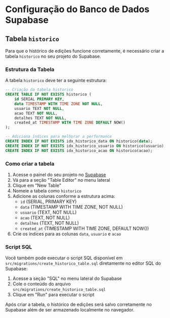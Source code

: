 # Configuração do Banco de Dados Supabase

## Tabela `historico`

Para que o histórico de edições funcione corretamente, é necessário criar a tabela `historico` no seu projeto do Supabase.

### Estrutura da Tabela

A tabela `historico` deve ter a seguinte estrutura:

```sql
-- Criação da tabela historico
CREATE TABLE IF NOT EXISTS historico (
    id SERIAL PRIMARY KEY,
    data TIMESTAMP WITH TIME ZONE NOT NULL,
    usuario TEXT NOT NULL,
    acao TEXT NOT NULL,
    detalhes TEXT NOT NULL,
    created_at TIMESTAMP WITH TIME ZONE DEFAULT NOW()
);

-- Adiciona índices para melhorar a performance
CREATE INDEX IF NOT EXISTS idx_historico_data ON historico(data);
CREATE INDEX IF NOT EXISTS idx_historico_usuario ON historico(usuario);
CREATE INDEX IF NOT EXISTS idx_historico_acao ON historico(acao);
```

### Como criar a tabela

1. Acesse o painel do seu projeto no [Supabase](https://app.supabase.io/)
2. Vá para a seção "Table Editor" no menu lateral
3. Clique em "New Table"
4. Nomeie a tabela como `historico`
5. Adicione as colunas conforme a estrutura acima:
   - `id` (SERIAL, PRIMARY KEY)
   - `data` (TIMESTAMP WITH TIME ZONE, NOT NULL)
   - `usuario` (TEXT, NOT NULL)
   - `acao` (TEXT, NOT NULL)
   - `detalhes` (TEXT, NOT NULL)
   - `created_at` (TIMESTAMP WITH TIME ZONE, DEFAULT NOW())
6. Crie os índices para as colunas `data`, `usuario` e `acao`

### Script SQL

Você também pode executar o script SQL disponível em `src/migrations/create_historico_table.sql` diretamente no editor SQL do Supabase:

1. Acesse a seção "SQL" no menu lateral do Supabase
2. Cole o conteúdo do arquivo `src/migrations/create_historico_table.sql`
3. Clique em "Run" para executar o script

Após criar a tabela, o histórico de edições será salvo corretamente no Supabase além de ser armazenado localmente no navegador. 